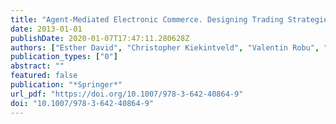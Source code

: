 ```yaml
---
title: "Agent-Mediated Electronic Commerce. Designing Trading Strategies and Mechanisms for Electronic Markets - AMEC and TADA 2012, Valencia, Spain, June 4th, 2012, Revised Selected Papers"
date: 2013-01-01
publishDate: 2020-01-07T17:47:11.280628Z
authors: ["Esther David", "Christopher Kiekintveld", "Valentin Robu", "Onn Shehory", "Sebastian Stein"]
publication_types: ["0"]
abstract: ""
featured: false
publication: "*Springer*"
url_pdf: "https://doi.org/10.1007/978-3-642-40864-9"
doi: "10.1007/978-3-642-40864-9"
---
```


